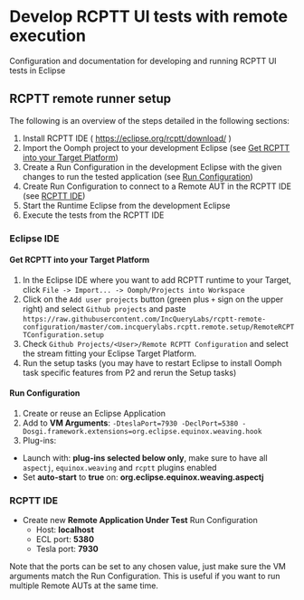 # Develop RCPTT UI tests with remote execution

Configuration and documentation for developing and running RCPTT UI tests in Eclipse

## RCPTT remote runner setup

The following is an overview of the steps detailed in the following sections:

1. Install RCPTT IDE ( https://eclipse.org/rcptt/download/ ) 
1. Import the Oomph project to your development Eclipse (see [Get RCPTT into your Target Platform](#get-rcptt-into-your-target-platform))
1. Create a Run Configuration in the development Eclipse with the given changes to run the tested application (see [Run Configuration](#run-configuration))
1. Create Run Configuration to connect to a Remote AUT in the RCPTT IDE (see [RCPTT IDE](#rcptt-ide))
1. Start the Runtime Eclipse from the development Eclipse
1. Execute the tests from the RCPTT IDE

### Eclipse IDE

#### Get RCPTT into your Target Platform

1. In the Eclipse IDE where you want to add RCPTT runtime to your Target, click `File -> Import... -> Oomph/Projects into Workspace`
1. Click on the `Add user projects` button (green plus `+` sign on the upper right) and select `Github projects` and paste `https://raw.githubusercontent.com/IncQueryLabs/rcptt-remote-configuration/master/com.incquerylabs.rcptt.remote.setup/RemoteRCPTTConfiguration.setup`
1. Check `Github Projects/<User>/Remote RCPTT Configuration` and select the stream fitting your Eclipse Target Platform.
1. Run the setup tasks (you may have to restart Eclipse to install Oomph task specific features from P2 and rerun the Setup tasks)

#### Run Configuration

1. Create or reuse an Eclipse Application
1. Add to **VM Arguments**: `-DteslaPort=7930 -DeclPort=5380 -Dosgi.framework.extensions=org.eclipse.equinox.weaving.hook`
1. Plug-ins:
  * Launch with: **plug-ins selected below only**, make sure to have all `aspectj`, `equinox.weaving` and `rcptt` plugins enabled
  * Set **auto-start** to **true** on: **org.eclipse.equinox.weaving.aspectj**

### RCPTT IDE

* Create new **Remote Application Under Test** Run Configuration
  * Host: **localhost**
  * ECL port: **5380**
  * Tesla port: **7930**

Note that the ports can be set to any chosen value, just make sure the VM arguments match the Run Configuration. This is useful if you want to run multiple Remote AUTs at the same time.
